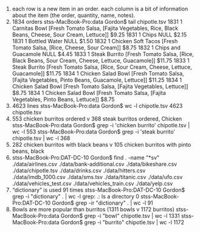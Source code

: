 1. each row is a new item in an order. each column is a bit of information about the item (the order, quantity, name, notes).
2. 1834 orders
	stss-MacBook-Pro:data Gordon$ tail chipotle.tsv
	1831	1	Carnitas Bowl	[Fresh Tomato Salsa, [Fajita Vegetables, 	Rice, Black Beans, Cheese, Sour Cream, Lettuce]]	$9.25 
	1831	1	Chips	NULL	$2.15 
	1831	1	Bottled Water	NULL	$1.50 
	1832	1	Chicken Soft Tacos	[Fresh Tomato Salsa, [Rice, Cheese, 	Sour Cream]]	$8.75 
	1832	1	Chips and Guacamole	NULL	$4.45 
	1833	1	Steak Burrito	[Fresh Tomato Salsa, [Rice, Black Beans, 	Sour Cream, Cheese, Lettuce, Guacamole]]	$11.75 
	1833	1	Steak Burrito	[Fresh Tomato Salsa, [Rice, Sour Cream, 	Cheese, Lettuce, Guacamole]]	$11.75 
	1834	1	Chicken Salad Bowl	[Fresh Tomato Salsa, [Fajita 		Vegetables, Pinto Beans, Guacamole, Lettuce]]	$11.25 
	1834	1	Chicken Salad Bowl	[Fresh Tomato Salsa, [Fajita 		Vegetables, Lettuce]]	$8.75 
	1834	1	Chicken Salad Bowl	[Fresh Tomato Salsa, [Fajita 		Vegetables, Pinto Beans, Lettuce]]	$8.75
3. 4623 lines
	stss-MacBook-Pro:data Gordon$ wc -l chipotle.tsv
    	4623 chipotle.tsv
4. 553 chicken burritos ordered v 368 steak burritos ordered, Chicken
	stss-MacBook-Pro:data Gordon$ grep -i 'chicken burrito' chipotle.tsv | wc -l
     	553
	stss-MacBook-Pro:data Gordon$ grep -i 'steak burrito' chipotle.tsv | wc -l
     	368
5. 282 chicken burritos with black beans v 105 chicken burritos with pinto beans, black
6. stss-MacBook-Pro:DAT-DC-10 Gordon$ find . -name "*sv"
./data/airlines.csv
./data/bank-additional.csv
./data/bikeshare.csv
./data/chipotle.tsv
./data/drinks.csv
./data/hitters.csv
./data/imdb_1000.csv
./data/sms.tsv
./data/titanic.csv
./data/ufo.csv
./data/vehicles_test.csv
./data/vehicles_train.csv
./data/yelp.csv
7. “dictionary” is used 91 times
	stss-MacBook-Pro:DAT-DC-10 Gordon$ grep -i "dictionary" . | wc -l
	grep: .: Is a directory
       	0
	stss-MacBook-Pro:DAT-DC-10 Gordon$ grep -ir "dictionary" . | wc -l
      	91
8. Bowls are more popular than burritos (1311 bowls v 1172 burritos)
	stss-MacBook-Pro:data Gordon$ grep -i "bowl" chipotle.tsv | wc -l
    	1331
	stss-MacBook-Pro:data Gordon$ grep -i "burrito" chipotle.tsv | wc -l
    	1172
